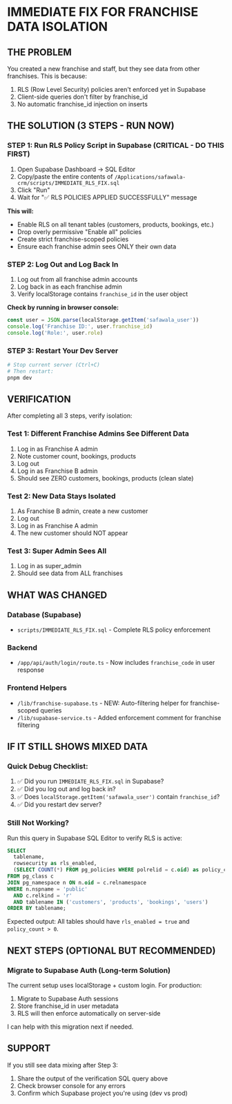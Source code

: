 # IMMEDIATE FIX FOR FRANCHISE DATA ISOLATION

## THE PROBLEM
You created a new franchise and staff, but they see data from other franchises. This is because:
1. RLS (Row Level Security) policies aren't enforced yet in Supabase
2. Client-side queries don't filter by franchise_id
3. No automatic franchise_id injection on inserts

## THE SOLUTION (3 STEPS - RUN NOW)

### STEP 1: Run RLS Policy Script in Supabase (CRITICAL - DO THIS FIRST)

1. Open Supabase Dashboard → SQL Editor
2. Copy/paste the entire contents of `/Applications/safawala-crm/scripts/IMMEDIATE_RLS_FIX.sql`
3. Click "Run" 
4. Wait for "✅ RLS POLICIES APPLIED SUCCESSFULLY" message

**This will:**
- Enable RLS on all tenant tables (customers, products, bookings, etc.)
- Drop overly permissive "Enable all" policies
- Create strict franchise-scoped policies
- Ensure each franchise admin sees ONLY their own data

### STEP 2: Log Out and Log Back In

1. Log out from all franchise admin accounts
2. Log back in as each franchise admin
3. Verify localStorage contains `franchise_id` in the user object

**Check by running in browser console:**
```javascript
const user = JSON.parse(localStorage.getItem('safawala_user'))
console.log('Franchise ID:', user.franchise_id)
console.log('Role:', user.role)
```

### STEP 3: Restart Your Dev Server

```bash
# Stop current server (Ctrl+C)
# Then restart:
pnpm dev
```

## VERIFICATION

After completing all 3 steps, verify isolation:

### Test 1: Different Franchise Admins See Different Data
1. Log in as Franchise A admin
2. Note customer count, bookings, products
3. Log out
4. Log in as Franchise B admin
5. Should see ZERO customers, bookings, products (clean slate)

### Test 2: New Data Stays Isolated
1. As Franchise B admin, create a new customer
2. Log out
3. Log in as Franchise A admin
4. The new customer should NOT appear

### Test 3: Super Admin Sees All
1. Log in as super_admin
2. Should see data from ALL franchises

## WHAT WAS CHANGED

### Database (Supabase)
- `scripts/IMMEDIATE_RLS_FIX.sql` - Complete RLS policy enforcement

### Backend
- `/app/api/auth/login/route.ts` - Now includes `franchise_code` in user response

### Frontend Helpers
- `/lib/franchise-supabase.ts` - NEW: Auto-filtering helper for franchise-scoped queries
- `/lib/supabase-service.ts` - Added enforcement comment for franchise filtering

## IF IT STILL SHOWS MIXED DATA

### Quick Debug Checklist:
1. ✅ Did you run `IMMEDIATE_RLS_FIX.sql` in Supabase?
2. ✅ Did you log out and log back in?
3. ✅ Does `localStorage.getItem('safawala_user')` contain `franchise_id`?
4. ✅ Did you restart dev server?

### Still Not Working?
Run this query in Supabase SQL Editor to verify RLS is active:

```sql
SELECT 
  tablename, 
  rowsecurity as rls_enabled,
  (SELECT COUNT(*) FROM pg_policies WHERE polrelid = c.oid) as policy_count
FROM pg_class c
JOIN pg_namespace n ON n.oid = c.relnamespace
WHERE n.nspname = 'public' 
  AND c.relkind = 'r'
  AND tablename IN ('customers', 'products', 'bookings', 'users')
ORDER BY tablename;
```

Expected output: All tables should have `rls_enabled = true` and `policy_count > 0`.

## NEXT STEPS (OPTIONAL BUT RECOMMENDED)

### Migrate to Supabase Auth (Long-term Solution)
The current setup uses localStorage + custom login. For production:
1. Migrate to Supabase Auth sessions
2. Store franchise_id in user metadata
3. RLS will then enforce automatically on server-side

I can help with this migration next if needed.

## SUPPORT

If you still see data mixing after Step 3:
1. Share the output of the verification SQL query above
2. Check browser console for any errors
3. Confirm which Supabase project you're using (dev vs prod)
